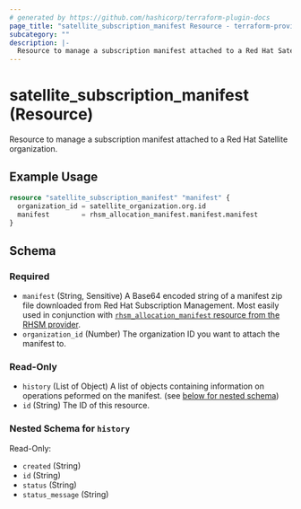```yaml
---
# generated by https://github.com/hashicorp/terraform-plugin-docs
page_title: "satellite_subscription_manifest Resource - terraform-provider-satellite"
subcategory: ""
description: |-
  Resource to manage a subscription manifest attached to a Red Hat Satellite organization.
---
```


# satellite_subscription_manifest (Resource)

Resource to manage a subscription manifest attached to a Red Hat Satellite organization.

## Example Usage

```terraform
resource "satellite_subscription_manifest" "manifest" {
  organization_id = satellite_organization.org.id
  manifest        = rhsm_allocation_manifest.manifest.manifest
}
```

<!-- schema generated by tfplugindocs -->
## Schema

### Required

- `manifest` (String, Sensitive) A Base64 encoded string of a manifest zip file downloaded from Red Hat Subscription Management. Most easily used in conjunction with [`rhsm_allocation_manifest` resource from the RHSM provider](https://registry.terraform.io/providers/umich-vci/rhsm/latest/docs/resources/allocation_manifest).
- `organization_id` (Number) The organization ID you want to attach the manifest to.

### Read-Only

- `history` (List of Object) A list of objects containing information on operations peformed on the manifest. (see [below for nested schema](#nestedatt--history))
- `id` (String) The ID of this resource.

<a id="nestedatt--history"></a>
### Nested Schema for `history`

Read-Only:

- `created` (String)
- `id` (String)
- `status` (String)
- `status_message` (String)


